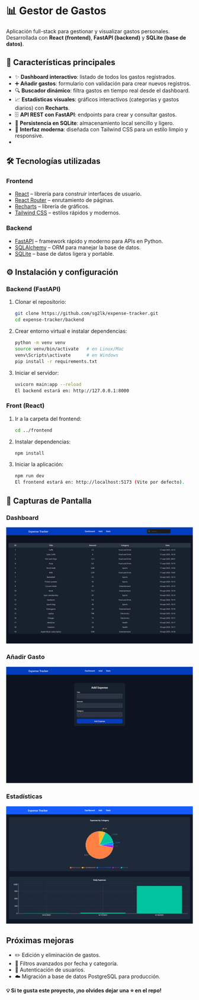 # 📊 Gestor de Gastos

Aplicación full-stack para gestionar y visualizar gastos personales.  
Desarrollada con **React (frontend)**, **FastAPI (backend)** y **SQLite (base de datos)**.


## 🚀 Características principales

- ✨ **Dashboard interactivo**: listado de todos los gastos registrados.  
- ➕ **Añadir gastos**: formulario con validación para crear nuevos registros.  
- 🔍 **Buscador dinámico**: filtra gastos en tiempo real desde el dashboard.  
- 📈 **Estadísticas visuales**: gráficos interactivos (categorías y gastos diarios) con **Recharts**.  
- 🗄 **API REST con FastAPI**: endpoints para crear y consultar gastos.  
- 💾 **Persistencia en SQLite**: almacenamiento local sencillo y ligero.  
- 🎨 **Interfaz moderna**: diseñada con Tailwind CSS para un estilo limpio y responsive.
- 

## 🛠️ Tecnologías utilizadas

### Frontend
- [React](https://react.dev/) – librería para construir interfaces de usuario.  
- [React Router](https://reactrouter.com/) – enrutamiento de páginas.  
- [Recharts](https://recharts.org/en-US/) – librería de gráficos.  
- [Tailwind CSS](https://tailwindcss.com/) – estilos rápidos y modernos.  

### Backend
- [FastAPI](https://fastapi.tiangolo.com/) – framework rápido y moderno para APIs en Python.  
- [SQLAlchemy](https://www.sqlalchemy.org/) – ORM para manejar la base de datos.  
- [SQLite](https://www.sqlite.org/) – base de datos ligera y portable.


## ⚙️ Instalación y configuración

### Backend (FastAPI)
1. Clonar el repositorio:
   ```bash
   git clone https://github.com/sg2lk/expense-tracker.git
   cd expense-tracker/backend
   ```
   
2. Crear entorno virtual e instalar dependencias:
   ```bash
   python -m venv venv
   source venv/bin/activate   # en Linux/Mac
   venv\Scripts\activate      # en Windows
   pip install -r requirements.txt
   ```

3. Iniciar el servidor:
   ```bash
   uvicorn main:app --reload
   El backend estará en: http://127.0.0.1:8000
   ```

### Front (React)
1. Ir a la carpeta del frontend:
   ```bash
   cd ../frontend
   ```
   
2. Instalar dependencias:
   ```bash
   npm install
   ```

3. Iniciar la aplicación:
   ```bash
   npm run dev
   El frontend estará en: http://localhost:5173 (Vite por defecto).
   ```
   
## 📸 Capturas de Pantalla

### Dashboard
![Dashboard Screenshot](./Screenshots/Dashboard.png)

### Añadir Gasto
![Add Expense Screenshot](./Screenshots/Add.png)

### Estadísticas
![Stats Screenshot](./Screenshots/Stats.png)


## Próximas mejoras
- ✏️ Edición y eliminación de gastos.
- 📅 Filtros avanzados por fecha y categoría.
- 👤 Autenticación de usuarios.
- ☁️ Migración a base de datos PostgreSQL para producción.


**💡 Si te gusta este proyecto, ¡no olvides dejar una ⭐ en el repo!**
